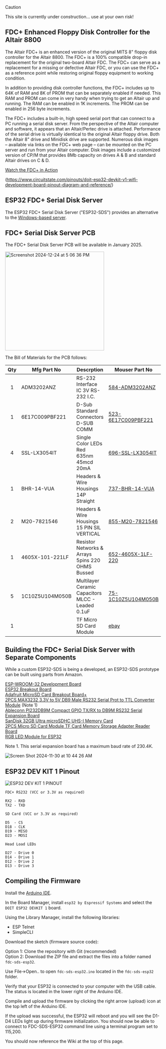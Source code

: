 > [!CAUTION]
> This site is currently under construction... use at your own risk!

## FDC+ Enhanced Floppy Disk Controller for the Altair 8800

The Altair FDC+ is an enhanced version of the original MITS 8" floppy disk controller for the Altair 8800. The FDC+ is a 100% compatible drop-in replacement for the original two-board Altair FDC. The FDC+ can serve as a replacement for a missing or defective Altair FDC, or you can use the FDC+ as a reference point while restoring original floppy equipment to working condition.

In addition to providing disk controller functions, the FDC+ includes up to 64K of RAM and 8K of PROM that can be separately enabled if needed. This RAM and PROM can come in very handy when trying to get an Altair up and running. The RAM can be enabled in 1K increments. The PROM can be enabled in 256 byte increments.

The FDC+ includes a built-in, high speed serial port that can connect to a PC running a serial disk server. From the perspective of the Altair computer and software, it appears that an Altair/Pertec drive is attached. Performance of the serial drive is virtually identical to the original Altair floppy drive. Both the Altair 8" drive and Minidisk drive are supported. Numerous disk images – available via links on the FDC+ web page – can be mounted on the PC server and run from your Altair computer. Disk images include a customized version of CP/M that provides 8Mb capacity on drives A & B and standard Altair drives on C & D.

[Watch the FDC+ in Action](https://youtu.be/1U013-9eB1A)

(https://www.circuitstate.com/pinouts/doit-esp32-devkit-v1-wifi-development-board-pinout-diagram-and-reference/)

## ESP32 FDC+ Serial Disk Server

The ESP32 FDC+ Serial Disk Server ("ESP32-SDS") provides an alternative to the [Windows-based server](https://deramp.com/downloads/altair/hardware/fdc+/).

## FDC+ Serial Disk Server PCB

The FDC+ Serial Disk Server PCB will be available in January 2025. 

<img width="320" alt="Screenshot 2024-12-24 at 5 06 36 PM" src="https://github.com/user-attachments/assets/9c0f0eb7-4c43-4fe9-b84d-324a5f10a993" />

The Bill of Materials for the PCB follows:

| Qty | Mfg Part No | Descrption | Mouser Part No |
| :---: | --- | --- | --- |
| 1 | ADM3202ANZ | RS-232 Interface IC 3V RS-232 I.C. | [584-ADM3202ANZ](https://www.mouser.com/ProductDetail/Analog-Devices-Inc/ADM3202ANZ?qs=BpaRKvA4VqGy3Fct1O6liQ%3D%3D) |
| 1 | 6E17C009PBF221 | D-Sub Standard Connectors D-SUB COMM | [523-6E17C009PBF221](https://www.mouser.com/ProductDetail/Amphenol/6E17C009PBF221?qs=2UEroHdFiHFb7qBbHly%252BOw%3D%3D) |
| 4 | SSL-LX3054IT | Single Color LEDs Red 635nm 45mcd 20mA | [696-SSL-LX3054IT](https://www.mouser.com/ProductDetail/Lumex/SSL-LX3054IT?qs=UWUCXFQQ%252BdkEhC8Xaa4uvA%3D%3D) |
| 1 | BHR-14-VUA | Headers & Wire Housings 14P Straight | [737-BHR-14-VUA](https://www.mouser.com/ProductDetail/Adam-Tech/BHR-14-VUA?qs=Zix4r1UhwbW8CWl3rs8Caw%3D%3D) |
| 2 | M20-7821546 | Headers & Wire Housings 15 PIN SIL VERTICAL | [855-M20-7821546](https://www.mouser.com/ProductDetail/Harwin/M20-7821546?qs=ulE8k0yEMYaXNbedAzK8cQ%3D%3D) |
| 1 | 4605X-101-221LF | Resistor Networks & Arrays 5pins 220 OHMS Bussed | [652-4605X-1LF-220](https://www.mouser.com/ProductDetail/Bourns/4605X-101-221LF?qs=y2ToytHrPzhsB9XeiWC9CQ%3D%3D) |
| 5 | 1C10Z5U104M050B | Multilayer Ceramic Capacitors MLCC - Leaded 0.1uF | [75-1C10Z5U104M050B](https://www.mouser.com/ProductDetail/Vishay/1C10Z5U104M050B?qs=2rshWTB%2FmZxIrslbYXpm1Q%3D%3D) |
| 1 | &nbsp; | TF Micro SD Card Module | [ebay](https://www.ebay.com/itm/203852249807) |

## Building the FDC+ Serial Disk Server with Separate Components

While a custom ESP32-SDS is being a developed, an ESP32-SDS prototype can be built using parts from Amazon.

[ESP-WROOM-32 Development Board](https://www.amazon.com/dp/B07WCG1PLV)  
[ESP32 Breakout Board](https://www.amazon.com/dp/B0BNQ85GF3)  
[Adafruit MicroSD Card Breakout Board+](https://www.amazon.com/dp/B00NAY2NAI)  
[2PCS MAX3232 3.3V to 5V DB9 Male RS232 Serial Prot to TTL Converter Module](https://www.amazon.com/dp/B07LBDZ9WG) (Note 1)  
[Ableconn PI232DB9M Compact GPIO TX/RX to DB9M RS232 Serial Expansion Board](https://www.amazon.com/dp/B00WPBXDJC)  
[SanDisk 32GB Ultra microSDHC UHS-I Memory Card](https://www.amazon.com/dp/B073JWXGNT)  
[2PCS Micro SD Card Module TF Card Memory Storage Adapter Reader Board](https://www.amazon.com/dp/B08C4WY2WR)  
[RGB LED Module for ESP32](https://www.amazon.com/dp/B0BXKMGSG6)  

Note 1. This serial expansion board has a maximum baud rate of 230.4K.

![Screen Shot 2024-11-30 at 10 44 26 AM](https://github.com/user-attachments/assets/7dd4f022-93c3-48dc-b5de-60770199055c)

## ESP32 DEV KIT 1 Pinout

![ESP32 DEV KIT 1 PINOUT](https://mischianti.org/wp-content/uploads/2020/11/ESP32-DOIT-DEV-KIT-v1-pinout-mischianti.png)

```
FDC+ RS232 (VCC or 3.3V as required)

RX2 - RXD
TX2 - TXD

SD Card (VCC or 3.3V as required)

D5  - CS
D18 - CLK
D19 - MISO
D23 - MOSI

Head Load LEDs

D27 - Drive 0
D14 - Drive 1
D12 - Drive 2
D13 - Drive 3
```

## Compiling the Firmware

Install the [Arduino IDE](https://www.arduino.cc/en/software).

In the Board Manager, install `esp32 by Espressif Systems` and select the `DOIT ESP32 DEVKIT 1` board.

Using the Library Manager, install the following libraries:

* ESP Telnet
* SimpleCLI

Download the sketch (firmware source code):

Option 1: Clone the repository with Git (recommended)  
Option 2: Download the ZIP file and extract the files into a folder named `fdc-sds-esp32`.

Use File->Open.. to open `fdc-sds-esp32.ino` located in the `fdc-sds-esp32` folder.

Verify that your ESP32 is connected to your computer with the USB cable. The status is located in the lower right of the Arduino IDE.

Compile and upload the firmware by clicking the right arrow (upload) icon at the top left of the Arduino IDE.

If the upload was successful, the ESP32 will reboot and you will see the D1-D4 LEDs light up during firmware initialization. You should now be able to connect to FDC-SDS-ESP32 command line using a terminal program set to 115,200.

You should now reference the Wiki at the top of this page.
